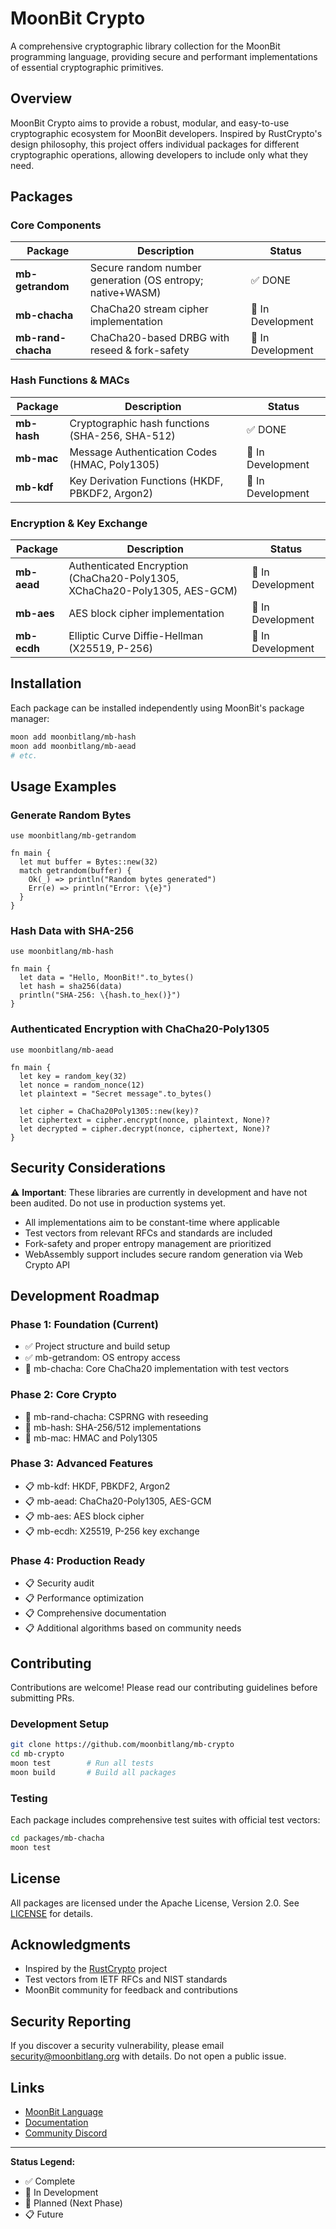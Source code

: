# MoonBit Crypto

A comprehensive cryptographic library collection for the MoonBit programming language, providing secure and performant implementations of essential cryptographic primitives.

## Overview

MoonBit Crypto aims to provide a robust, modular, and easy-to-use cryptographic ecosystem for MoonBit developers. Inspired by RustCrypto's design philosophy, this project offers individual packages for different cryptographic operations, allowing developers to include only what they need.

## Packages

### Core Components

| Package | Description | Status |
|---------|-------------|--------|
| **mb-getrandom** | Secure random number generation (OS entropy; native+WASM) | ✅ DONE |
| **mb-chacha** | ChaCha20 stream cipher implementation | 🚧 In Development |
| **mb-rand-chacha** | ChaCha20-based DRBG with reseed & fork-safety | 🚧 In Development |

### Hash Functions & MACs

| Package | Description | Status |
|---------|-------------|--------|
| **mb-hash** | Cryptographic hash functions (SHA-256, SHA-512) | ✅ DONE |
| **mb-mac** | Message Authentication Codes (HMAC, Poly1305) | 🚧 In Development |
| **mb-kdf** | Key Derivation Functions (HKDF, PBKDF2, Argon2) | 🚧 In Development |

### Encryption & Key Exchange

| Package | Description | Status |
|---------|-------------|--------|
| **mb-aead** | Authenticated Encryption (ChaCha20-Poly1305, XChaCha20-Poly1305, AES-GCM) | 🚧 In Development |
| **mb-aes** | AES block cipher implementation | 🚧 In Development |
| **mb-ecdh** | Elliptic Curve Diffie-Hellman (X25519, P-256) | 🚧 In Development |

## Installation

Each package can be installed independently using MoonBit's package manager:

```bash
moon add moonbitlang/mb-hash
moon add moonbitlang/mb-aead
# etc.
```

## Usage Examples

### Generate Random Bytes

```moonbit
use moonbitlang/mb-getrandom

fn main {
  let mut buffer = Bytes::new(32)
  match getrandom(buffer) {
    Ok(_) => println("Random bytes generated")
    Err(e) => println("Error: \{e}")
  }
}
```

### Hash Data with SHA-256

```moonbit
use moonbitlang/mb-hash

fn main {
  let data = "Hello, MoonBit!".to_bytes()
  let hash = sha256(data)
  println("SHA-256: \{hash.to_hex()}")
}
```

### Authenticated Encryption with ChaCha20-Poly1305

```moonbit
use moonbitlang/mb-aead

fn main {
  let key = random_key(32)
  let nonce = random_nonce(12)
  let plaintext = "Secret message".to_bytes()
  
  let cipher = ChaCha20Poly1305::new(key)?
  let ciphertext = cipher.encrypt(nonce, plaintext, None)?
  let decrypted = cipher.decrypt(nonce, ciphertext, None)?
}
```

## Security Considerations

⚠️ **Important**: These libraries are currently in development and have not been audited. Do not use in production systems yet.

- All implementations aim to be constant-time where applicable
- Test vectors from relevant RFCs and standards are included
- Fork-safety and proper entropy management are prioritized
- WebAssembly support includes secure random generation via Web Crypto API

## Development Roadmap

### Phase 1: Foundation (Current)
- ✅ Project structure and build setup
- ✅ mb-getrandom: OS entropy access
- 🚧 mb-chacha: Core ChaCha20 implementation with test vectors

### Phase 2: Core Crypto
- 🔄 mb-rand-chacha: CSPRNG with reseeding
- 🔄 mb-hash: SHA-256/512 implementations
- 🔄 mb-mac: HMAC and Poly1305

### Phase 3: Advanced Features
- 📋 mb-kdf: HKDF, PBKDF2, Argon2
- 📋 mb-aead: ChaCha20-Poly1305, AES-GCM
- 📋 mb-aes: AES block cipher
- 📋 mb-ecdh: X25519, P-256 key exchange

### Phase 4: Production Ready
- 📋 Security audit
- 📋 Performance optimization
- 📋 Comprehensive documentation
- 📋 Additional algorithms based on community needs

## Contributing

Contributions are welcome! Please read our contributing guidelines before submitting PRs.

### Development Setup

```bash
git clone https://github.com/moonbitlang/mb-crypto
cd mb-crypto
moon test        # Run all tests
moon build       # Build all packages
```

### Testing

Each package includes comprehensive test suites with official test vectors:

```bash
cd packages/mb-chacha
moon test
```

## License

All packages are licensed under the Apache License, Version 2.0. See [LICENSE](LICENSE) for details.

## Acknowledgments

- Inspired by the [RustCrypto](https://github.com/RustCrypto) project
- Test vectors from IETF RFCs and NIST standards
- MoonBit community for feedback and contributions

## Security Reporting

If you discover a security vulnerability, please email security@moonbitlang.org with details. Do not open a public issue.

## Links

- [MoonBit Language](https://www.moonbitlang.org/)
- [Documentation](https://docs.moonbitlang.org/)
- [Community Discord](https://discord.gg/moonbit)

---

**Status Legend:**
- ✅ Complete
- 🚧 In Development
- 🔄 Planned (Next Phase)
- 📋 Future